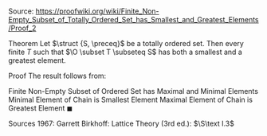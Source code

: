 # 

Source: https://proofwiki.org/wiki/Finite_Non-Empty_Subset_of_Totally_Ordered_Set_has_Smallest_and_Greatest_Elements/Proof_2

Theorem
Let $\struct {S, \preceq}$ be a totally ordered set.
Then every finite $T$ such that $\O \subset T \subseteq S$ has both a smallest and a greatest element.


Proof
The result follows from:

Finite Non-Empty Subset of Ordered Set has Maximal and Minimal Elements
Minimal Element of Chain is Smallest Element
Maximal Element of Chain is Greatest Element
$\blacksquare$


Sources
1967: Garrett Birkhoff: Lattice Theory (3rd ed.): $\S\text I.3$




